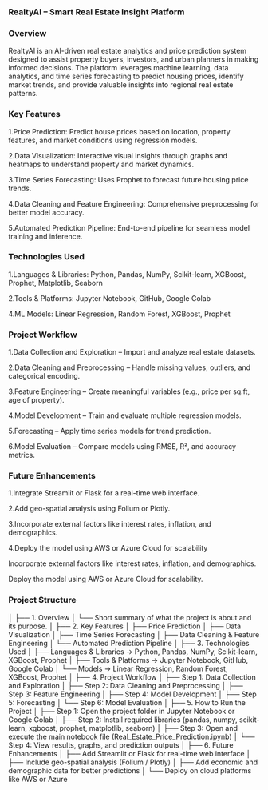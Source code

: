 ### RealtyAI – Smart Real Estate Insight Platform

### Overview

RealtyAI is an AI-driven real estate analytics and price prediction system designed to assist property buyers, investors, and urban planners in making informed decisions. 
The platform leverages machine learning, data analytics, and time series forecasting to predict housing prices, identify market trends, and provide valuable insights into regional real estate patterns.

### Key Features

1.Price Prediction: Predict house prices based on location, property features, and market conditions using regression models.

2.Data Visualization: Interactive visual insights through graphs and heatmaps to understand property and market dynamics.

3.Time Series Forecasting: Uses Prophet to forecast future housing price trends.

4.Data Cleaning and Feature Engineering: Comprehensive preprocessing for better model accuracy.

5.Automated Prediction Pipeline: End-to-end pipeline for seamless model training and inference.


### Technologies Used

1.Languages & Libraries: Python, Pandas, NumPy, Scikit-learn, XGBoost, Prophet, Matplotlib, Seaborn

2.Tools & Platforms: Jupyter Notebook, GitHub, Google Colab

4.ML Models: Linear Regression, Random Forest, XGBoost, Prophet


### Project Workflow

1.Data Collection and Exploration – Import and analyze real estate datasets.

2.Data Cleaning and Preprocessing – Handle missing values, outliers, and categorical encoding.

3.Feature Engineering – Create meaningful variables (e.g., price per sq.ft, age of property).

4.Model Development – Train and evaluate multiple regression models.

5.Forecasting – Apply time series models for trend prediction.

6.Model Evaluation – Compare models using RMSE, R², and accuracy metrics.


### Future Enhancements

1.Integrate Streamlit or Flask for a real-time web interface.

2.Add geo-spatial analysis using Folium or Plotly.

3.Incorporate external factors like interest rates, inflation, and demographics.

4.Deploy the model using AWS or Azure Cloud for scalability

Incorporate external factors like interest rates, inflation, and demographics.

Deploy the model using AWS or Azure Cloud for scalability.

### Project Structure
│
├── 1. Overview
│     └── Short summary of what the project is about and its purpose.
│
├── 2. Key Features
│     ├── Price Prediction
│     ├── Data Visualization
│     ├── Time Series Forecasting
│     ├── Data Cleaning & Feature Engineering
│     └── Automated Prediction Pipeline
│
├── 3. Technologies Used
│     ├── Languages & Libraries → Python, Pandas, NumPy, Scikit-learn, XGBoost, Prophet
│     ├── Tools & Platforms → Jupyter Notebook, GitHub, Google Colab
│     └── Models → Linear Regression, Random Forest, XGBoost, Prophet
│
├── 4. Project Workflow
│     ├── Step 1: Data Collection and Exploration
│     ├── Step 2: Data Cleaning and Preprocessing
│     ├── Step 3: Feature Engineering
│     ├── Step 4: Model Development
│     ├── Step 5: Forecasting
│     └── Step 6: Model Evaluation
│
├── 5. How to Run the Project
│     ├── Step 1: Open the project folder in Jupyter Notebook or Google Colab
│     ├── Step 2: Install required libraries (pandas, numpy, scikit-learn, xgboost, prophet, matplotlib, seaborn)
│     ├── Step 3: Open and execute the main notebook file (Real_Estate_Price_Prediction.ipynb)
│     └── Step 4: View results, graphs, and prediction outputs
│
├── 6. Future Enhancements
│     ├── Add Streamlit or Flask for real-time web interface
│     ├── Include geo-spatial analysis (Folium / Plotly)
│     ├── Add economic and demographic data for better predictions
│     └── Deploy on cloud platforms like AWS or Azure
